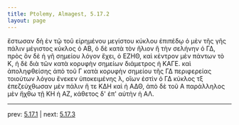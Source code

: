 ```yaml
---
title: Ptolemy, Almagest, 5.17.2
layout: page
---
```


ἔστωσαν δὴ ἐν τῷ τοῦ εἰρημένου μεγίστου κύκλου ἐπιπέδῳ ὁ μὲν τῆς γῆς πάλιν μέγιστος κύκλος ὁ ΑΒ, ὁ δὲ κατὰ τὸν ἥλιον ἢ τὴν σελήνην ὁ ΓΔ, πρὸς ὃν δὲ ἡ γῆ σημείου λόγον ἔχει, ὁ ΕΖΗΘ, καὶ κέντρον μὲν πάντων τὸ Κ, ἡ δὲ διὰ τῶν κατὰ κορυφὴν σημείων διάμετρος ἡ ΚΑΓΕ. καὶ ἀποληφθείσης ἀπὸ τοῦ Γ κατὰ κορυφὴν σημείου τῆς ΓΔ περιφερείας τοιούτων λόγου ἕνεκεν ὑποκειμένης λ, οἵων ἐστὶν ὁ ΓΔ κύκλος τξ ἐπεζεύχθωσαν μὲν πάλιν ἥ τε ΚΔΗ καὶ ἡ ΑΔΘ, ἀπὸ δὲ τοῦ Α παράλληλος μὲν ἤχθω τῇ ΚΗ ἡ ΑΖ, κάθετος δ' ἐπ' αὐτὴν ἡ ΑΛ. 

---

prev: [5.17.1](../5.17.1/) | next: [5.17.3](../5.17.3/)

